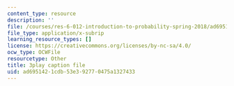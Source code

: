 ```yaml
---
content_type: resource
description: ''
file: /courses/res-6-012-introduction-to-probability-spring-2018/ad6951421cdb53e392770475a1327433_eXf2Zak-s0o.vtt
file_type: application/x-subrip
learning_resource_types: []
license: https://creativecommons.org/licenses/by-nc-sa/4.0/
ocw_type: OCWFile
resourcetype: Other
title: 3play caption file
uid: ad695142-1cdb-53e3-9277-0475a1327433
---
```


